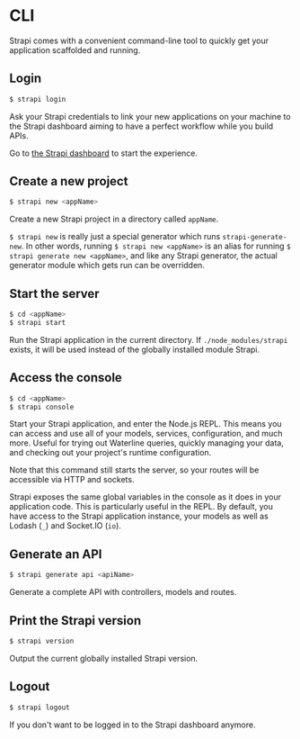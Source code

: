 # CLI

Strapi comes with a convenient command-line tool to quickly get your application scaffolded and running.

## Login

```bash
$ strapi login
```

Ask your Strapi credentials to link your new applications on your machine to
the Strapi dashboard aiming to have a perfect workflow while you build APIs.

Go to [the Strapi dashboard](http://dashboard.strapi.io/) to start the experience.

## Create a new project

```bash
$ strapi new <appName>
```

Create a new Strapi project in a directory called `appName`.

`$ strapi new` is really just a special generator which runs `strapi-generate-new`.
In other words, running `$ strapi new <appName>` is an alias for running
`$ strapi generate new <appName>`, and like any Strapi generator, the actual generator module
which gets run can be overridden.

## Start the server

```bash
$ cd <appName>
$ strapi start
```

Run the Strapi application in the current directory.
If `./node_modules/strapi` exists, it will be used instead of the globally installed module Strapi.

## Access the console

```bash
$ cd <appName>
$ strapi console
```

Start your Strapi application, and enter the Node.js REPL. This means you can access
and use all of your models, services, configuration, and much more. Useful for trying out
Waterline queries, quickly managing your data, and checking out your project's runtime configuration.

Note that this command still starts the server, so your routes will be accessible via HTTP and sockets.

Strapi exposes the same global variables in the console as it does in your application code.
This is particularly useful in the REPL. By default, you have access to the Strapi application
instance, your models as well as Lodash (`_`) and Socket.IO (`io`).

## Generate an API

```bash
$ strapi generate api <apiName>
```

Generate a complete API with controllers, models and routes.

## Print the Strapi version

```bash
$ strapi version
```

Output the current globally installed Strapi version.

## Logout

```bash
$ strapi logout
```

If you don't want to be logged in to the Strapi dashboard anymore.
